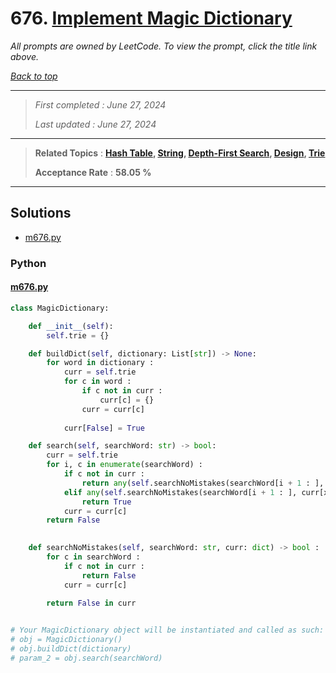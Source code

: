 # 676. [Implement Magic Dictionary](<https://leetcode.com/problems/implement-magic-dictionary>)

*All prompts are owned by LeetCode. To view the prompt, click the title link above.*

*[Back to top](<../README.md>)*

------

> *First completed : June 27, 2024*
>
> *Last updated : June 27, 2024*

------

> **Related Topics** : **[Hash Table](<by_topic/Hash Table.md>), [String](<by_topic/String.md>), [Depth-First Search](<by_topic/Depth-First Search.md>), [Design](<by_topic/Design.md>), [Trie](<by_topic/Trie.md>)**
>
> **Acceptance Rate** : **58.05 %**

------

## Solutions

- [m676.py](<../my-submissions/m676.py>)
### Python
#### [m676.py](<../my-submissions/m676.py>)
```Python
class MagicDictionary:

    def __init__(self):
        self.trie = {}

    def buildDict(self, dictionary: List[str]) -> None:
        for word in dictionary :
            curr = self.trie
            for c in word :
                if c not in curr :
                    curr[c] = {}
                curr = curr[c]
            
            curr[False] = True

    def search(self, searchWord: str) -> bool:
        curr = self.trie
        for i, c in enumerate(searchWord) :
            if c not in curr :
                return any(self.searchNoMistakes(searchWord[i + 1 : ], curr[x]) for x in curr if x)
            elif any(self.searchNoMistakes(searchWord[i + 1 : ], curr[x]) for x in curr if x and x != c) :
                return True
            curr = curr[c]
        return False
        

    def searchNoMistakes(self, searchWord: str, curr: dict) -> bool :
        for c in searchWord :
            if c not in curr :
                return False
            curr = curr[c]
        
        return False in curr


# Your MagicDictionary object will be instantiated and called as such:
# obj = MagicDictionary()
# obj.buildDict(dictionary)
# param_2 = obj.search(searchWord)
```

